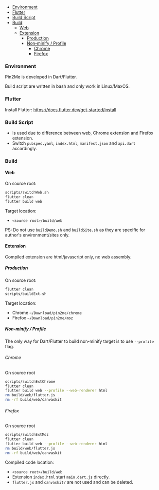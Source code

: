 <!-- TOC -->

- [Environment](#environment)
- [Flutter](#flutter)
- [Build Script](#build-script)
- [Build](#build)
  - [Web](#web)
  - [Extension](#extension)
    - [Production](#production)
    - [Non-minify / Profile](#non-minify--profile)
      - [Chrome](#chrome)
      - [Firefox](#firefox)

<!-- /TOC -->

### Environment

Pin2Me is developed in Dart/Flutter.

Build script are written in bash and only work in Linux/MaxOS.

### Flutter

Install Flutter: https://docs.flutter.dev/get-started/install

### Build Script

- Is used due to difference between web, Chrome extension and Firefox extension.
- Switch `pubspec.yaml`, `index.html`, `manifest.json` and `api.dart` accordingly.


### Build
#### Web

On source root:

```sh
scripts/switchWeb.sh
flutter clean
flutter build web
```

Target location:
- `<source root>/build/web`

PS: Do not use `buildDemo.sh` and `buildSite.sh` as they are specific for author's environment/sites only.

#### Extension

Compiled extension are html/javascript only, no web assembly.

##### Production

On source root:

```sh
flutter clean
scripts/buildExt.sh
```

Target location:
- Chrome `~/Download/pin2me/chrome`
- Firefox `~/Download/pin2me/moz`

##### Non-minify / Profile

The only way for Dart/Flutter to build non-minify target is to use `--profile` flag.

###### Chrome
On source root
```sh
scripts/switchExtChrome
flutter clean
flutter build web --profile --web-renderer html
rm build/web/flutter.js
rm -rf build/web/canvaskit
```

###### Firefox
On source root
```sh
scripts/switchExtMoz
flutter clean
flutter build web --profile --web-renderer html
rm build/web/flutter.js
rm -rf build/web/canvaskit
```

Compiled code location:
- `<source root>/build/web`
- Extension `index.html` start `main.dart.js` directly.
- `flutter.js` and `canvaskit/` are not used and can be deleted.
